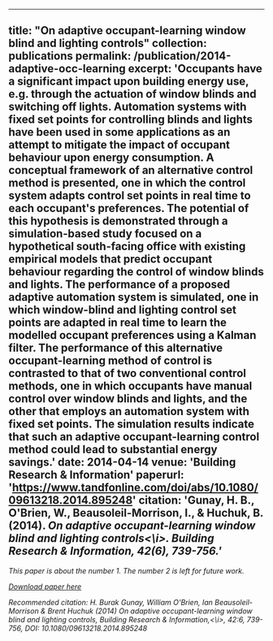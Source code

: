 ---
title: "On adaptive occupant-learning window blind and lighting controls"
collection: publications
permalink: /publication/2014-adaptive-occ-learning
excerpt: 'Occupants have a significant impact upon building energy use, e.g. through the actuation of window blinds and switching off lights. Automation systems with fixed set points for controlling blinds and lights have been used in some applications as an attempt to mitigate the impact of occupant behaviour upon energy consumption. A conceptual framework of an alternative control method is presented, one in which the control system adapts control set points in real time to each occupant's preferences. The potential of this hypothesis is demonstrated through a simulation-based study focused on a hypothetical south-facing office with existing empirical models that predict occupant behaviour regarding the control of window blinds and lights. The performance of a proposed adaptive automation system is simulated, one in which window-blind and lighting control set points are adapted in real time to learn the modelled occupant preferences using a Kalman filter. The performance of this alternative occupant-learning method of control is contrasted to that of two conventional control methods, one in which occupants have manual control over window blinds and lights, and the other that employs an automation system with fixed set points. The simulation results indicate that such an adaptive occupant-learning control method could lead to substantial energy savings.'
date: 2014-04-14
venue: 'Building Research & Information'
paperurl: 'https://www.tandfonline.com/doi/abs/10.1080/09613218.2014.895248'
citation: 'Gunay, H. B., O'Brien, W., Beausoleil-Morrison, I., & Huchuk, B. (2014). <i>On adaptive occupant-learning window blind and lighting controls<\i>. Building Research & Information, 42(6), 739-756.'
----
This paper is about the number 1. The number 2 is left for future work.

[Download paper here](https://www.tandfonline.com/doi/abs/10.1080/09613218.2014.895248)

Recommended citation:  H. Burak Gunay, William O'Brien, Ian Beausoleil-Morrison & Brent Huchuk (2014) 
 On adaptive occupant-learning window blind and lighting controls, <i>Building Research & Information,<\i>, 
 42:6, 739-756, DOI: 10.1080/09613218.2014.895248 